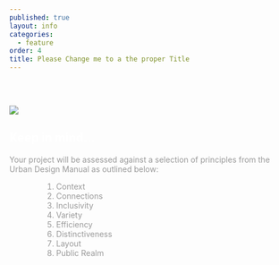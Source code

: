 ```yaml
---
published: true
layout: info
categories: 
  - feature
order: 4
title: Please Change me to a the proper Title
---
```


<div class="black" >
<div class="container" style="margin-top:60px;">
		<div id="criteria" class="featurette">
	        <img class="featurette-image pull-right img-rounded" src="{{site.baseurl}}/media/spacelogolarge.jpg">
	        <h2  class="featurette-heading" style="color:#FFF;">Keep in mind... <!--<span class="muted">Ready, Steady, GO!</span>-->
          </h2>
          <p class="lead" style="color:#999;"> Your project will be assessed against a selection of principles from the Urban Design Manual as outlined below:
			<!--<a href="http://www.environ.ie/en/Publications/DevelopmentandHousing/Planning/FileDownLoad,19217,en.pdf">Urban Design Manual &rarr;</a>-->
              <ol class="lead" style="color:#999;margin-left:60px;">
					<li>Context</li>
					<li>Connections</li>
					<li>Inclusivity</li>
					<li>Variety</li>
					<li>Efficiency</li>
					<li>Distinctiveness</li>
					<li>Layout</li>
					<li>Public Realm</li>
				</ol>
			</p>
	      </div>	
	</div>				
</div>